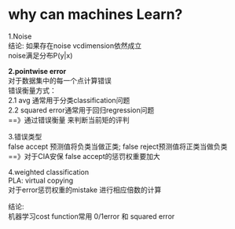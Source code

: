 # why can machines Learn?   
  
1.Noise   
结论: 如果存在noise vcdimension依然成立  
noise满足分布P(y|x)  
  
**2.pointwise error**    
对于数据集中的每一个点计算错误  
错误衡量方式：  
2.1 avg 通常用于分类classification问题  
2.2 squared error通常用于回归regression问题  
==》通过错误衡量 来判断当前矩的评判  
  
3.错误类型  
false accept 预测值将负类当做正类; false reject预测值将正类当做负类  
==》对于CIA安保 false accept的惩罚权重要加大  
  
4.weighted classification  
PLA:  virtual copying  
对于error惩罚权重的mistake 进行相应倍数的计算  
  
结论:  
机器学习cost function常用 0/1error 和 squared error   
